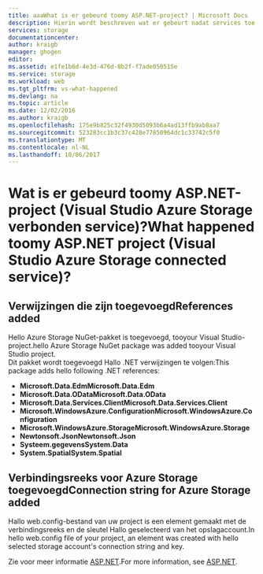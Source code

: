 ```yaml
---
title: aaaWhat is er gebeurd toomy ASP.NET-project? | Microsoft Docs
description: Hierin wordt beschreven wat er gebeurt nadat services toe te voegen met behulp van Visual Studio van Azure Storage tooa ASP.NET-project verbonden
services: storage
documentationcenter: 
author: kraigb
manager: ghogen
editor: 
ms.assetid: e1fe1b6d-4e3d-476d-8b2f-f7ade050515e
ms.service: storage
ms.workload: web
ms.tgt_pltfrm: vs-what-happened
ms.devlang: na
ms.topic: article
ms.date: 12/02/2016
ms.author: kraigb
ms.openlocfilehash: 175e9b825c32f4930d5093b6a4ad13ffb9ab8aa7
ms.sourcegitcommit: 523283cc1b3c37c428e77850964dc1c33742c5f0
ms.translationtype: MT
ms.contentlocale: nl-NL
ms.lasthandoff: 10/06/2017
---
```

# <a name="what-happened-toomy-aspnet-project-visual-studio-azure-storage-connected-service"></a><span data-ttu-id="eaf5a-104">Wat is er gebeurd toomy ASP.NET-project (Visual Studio Azure Storage verbonden service)?</span><span class="sxs-lookup"><span data-stu-id="eaf5a-104">What happened toomy ASP.NET project (Visual Studio Azure Storage connected service)?</span></span>
## <a name="references-added"></a><span data-ttu-id="eaf5a-105">Verwijzingen die zijn toegevoegd</span><span class="sxs-lookup"><span data-stu-id="eaf5a-105">References added</span></span>
<span data-ttu-id="eaf5a-106">Hello Azure Storage NuGet-pakket is toegevoegd, tooyour Visual Studio-project.</span><span class="sxs-lookup"><span data-stu-id="eaf5a-106">hello Azure Storage NuGet package was added tooyour Visual Studio project.</span></span>  
<span data-ttu-id="eaf5a-107">Dit pakket wordt toegevoegd Hallo .NET verwijzingen te volgen:</span><span class="sxs-lookup"><span data-stu-id="eaf5a-107">This package adds hello following .NET references:</span></span>

* <span data-ttu-id="eaf5a-108">**Microsoft.Data.Edm**</span><span class="sxs-lookup"><span data-stu-id="eaf5a-108">**Microsoft.Data.Edm**</span></span>
* <span data-ttu-id="eaf5a-109">**Microsoft.Data.OData**</span><span class="sxs-lookup"><span data-stu-id="eaf5a-109">**Microsoft.Data.OData**</span></span>
* <span data-ttu-id="eaf5a-110">**Microsoft.Data.Services.Client**</span><span class="sxs-lookup"><span data-stu-id="eaf5a-110">**Microsoft.Data.Services.Client**</span></span>
* <span data-ttu-id="eaf5a-111">**Microsoft.WindowsAzure.Configuration**</span><span class="sxs-lookup"><span data-stu-id="eaf5a-111">**Microsoft.WindowsAzure.Configuration**</span></span>
* <span data-ttu-id="eaf5a-112">**Microsoft.WindowsAzure.Storage**</span><span class="sxs-lookup"><span data-stu-id="eaf5a-112">**Microsoft.WindowsAzure.Storage**</span></span>
* <span data-ttu-id="eaf5a-113">**Newtonsoft.Json**</span><span class="sxs-lookup"><span data-stu-id="eaf5a-113">**Newtonsoft.Json**</span></span>
* <span data-ttu-id="eaf5a-114">**Systeem.gegevens**</span><span class="sxs-lookup"><span data-stu-id="eaf5a-114">**System.Data**</span></span>
* <span data-ttu-id="eaf5a-115">**System.Spatial**</span><span class="sxs-lookup"><span data-stu-id="eaf5a-115">**System.Spatial**</span></span>

## <a name="connection-string-for-azure-storage-added"></a><span data-ttu-id="eaf5a-116">Verbindingsreeks voor Azure Storage toegevoegd</span><span class="sxs-lookup"><span data-stu-id="eaf5a-116">Connection string for Azure Storage added</span></span>
<span data-ttu-id="eaf5a-117">Hallo web.config-bestand van uw project is een element gemaakt met de verbindingsreeks en de sleutel Hallo geselecteerd van het opslagaccount.</span><span class="sxs-lookup"><span data-stu-id="eaf5a-117">In hello web.config file of your project, an element was created with hello selected storage account's connection string and key.</span></span>

<span data-ttu-id="eaf5a-118">Zie voor meer informatie [ASP.NET](http://www.asp.net).</span><span class="sxs-lookup"><span data-stu-id="eaf5a-118">For more information, see [ASP.NET](http://www.asp.net).</span></span>

